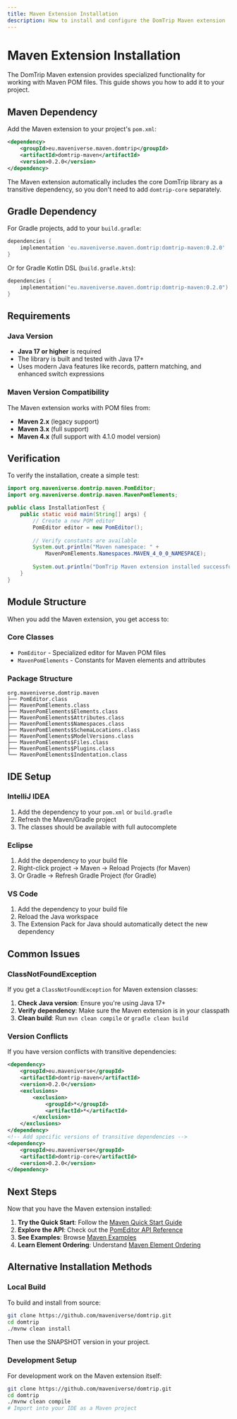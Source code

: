 ```yaml
---
title: Maven Extension Installation
description: How to install and configure the DomTrip Maven extension
---
```


# Maven Extension Installation

The DomTrip Maven extension provides specialized functionality for working with Maven POM files. This guide shows you how to add it to your project.

## Maven Dependency

Add the Maven extension to your project's `pom.xml`:

```xml
<dependency>
    <groupId>eu.maveniverse.maven.domtrip</groupId>
    <artifactId>domtrip-maven</artifactId>
    <version>0.2.0</version>
</dependency>
```

The Maven extension automatically includes the core DomTrip library as a transitive dependency, so you don't need to add `domtrip-core` separately.

## Gradle Dependency

For Gradle projects, add to your `build.gradle`:

```gradle
dependencies {
    implementation 'eu.maveniverse.maven.domtrip:domtrip-maven:0.2.0'
}
```

Or for Gradle Kotlin DSL (`build.gradle.kts`):

```kotlin
dependencies {
    implementation("eu.maveniverse.maven.domtrip:domtrip-maven:0.2.0")
}
```

## Requirements

### Java Version
- **Java 17 or higher** is required
- The library is built and tested with Java 17+
- Uses modern Java features like records, pattern matching, and enhanced switch expressions

### Maven Version Compatibility
The Maven extension works with POM files from:
- **Maven 2.x** (legacy support)
- **Maven 3.x** (full support)
- **Maven 4.x** (full support with 4.1.0 model version)

## Verification

To verify the installation, create a simple test:

```java
import org.maveniverse.domtrip.maven.PomEditor;
import org.maveniverse.domtrip.maven.MavenPomElements;

public class InstallationTest {
    public static void main(String[] args) {
        // Create a new POM editor
        PomEditor editor = new PomEditor();
        
        // Verify constants are available
        System.out.println("Maven namespace: " + 
            MavenPomElements.Namespaces.MAVEN_4_0_0_NAMESPACE);
        
        System.out.println("DomTrip Maven extension installed successfully!");
    }
}
```

## Module Structure

When you add the Maven extension, you get access to:

### Core Classes
- `PomEditor` - Specialized editor for Maven POM files
- `MavenPomElements` - Constants for Maven elements and attributes

### Package Structure
```
org.maveniverse.domtrip.maven
├── PomEditor.class
├── MavenPomElements.class
├── MavenPomElements$Elements.class
├── MavenPomElements$Attributes.class
├── MavenPomElements$Namespaces.class
├── MavenPomElements$SchemaLocations.class
├── MavenPomElements$ModelVersions.class
├── MavenPomElements$Files.class
├── MavenPomElements$Plugins.class
└── MavenPomElements$Indentation.class
```

## IDE Setup

### IntelliJ IDEA
1. Add the dependency to your `pom.xml` or `build.gradle`
2. Refresh the Maven/Gradle project
3. The classes should be available with full autocomplete

### Eclipse
1. Add the dependency to your build file
2. Right-click project → Maven → Reload Projects (for Maven)
3. Or Gradle → Refresh Gradle Project (for Gradle)

### VS Code
1. Add the dependency to your build file
2. Reload the Java workspace
3. The Extension Pack for Java should automatically detect the new dependency

## Common Issues

### ClassNotFoundException
If you get a `ClassNotFoundException` for Maven extension classes:

1. **Check Java version**: Ensure you're using Java 17+
2. **Verify dependency**: Make sure the Maven extension is in your classpath
3. **Clean build**: Run `mvn clean compile` or `gradle clean build`

### Version Conflicts
If you have version conflicts with transitive dependencies:

```xml
<dependency>
    <groupId>eu.maveniverse</groupId>
    <artifactId>domtrip-maven</artifactId>
    <version>0.2.0</version>
    <exclusions>
        <exclusion>
            <groupId>*</groupId>
            <artifactId>*</artifactId>
        </exclusion>
    </exclusions>
</dependency>
<!-- Add specific versions of transitive dependencies -->
<dependency>
    <groupId>eu.maveniverse</groupId>
    <artifactId>domtrip-core</artifactId>
    <version>0.2.0</version>
</dependency>
```

## Next Steps

Now that you have the Maven extension installed:

1. **Try the Quick Start**: Follow the [Maven Quick Start Guide](/docs/maven/quick-start/)
2. **Explore the API**: Check out the [PomEditor API Reference](/docs/maven/api/)
3. **See Examples**: Browse [Maven Examples](/docs/maven/examples/)
4. **Learn Element Ordering**: Understand [Maven Element Ordering](/docs/maven/ordering/)

## Alternative Installation Methods

### Local Build
To build and install from source:

```bash
git clone https://github.com/maveniverse/domtrip.git
cd domtrip
./mvnw clean install
```

Then use the SNAPSHOT version in your project.

### Development Setup
For development work on the Maven extension itself:

```bash
git clone https://github.com/maveniverse/domtrip.git
cd domtrip
./mvnw clean compile
# Import into your IDE as a Maven project
```
